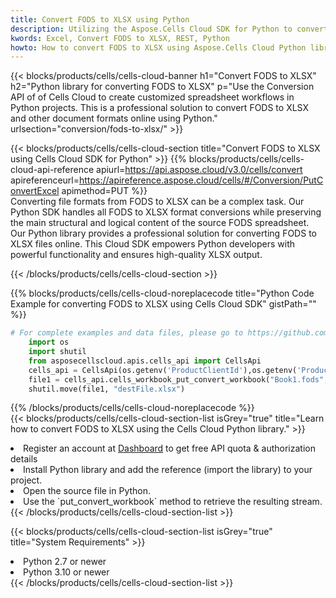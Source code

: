 ```yaml
---
title: Convert FODS to XLSX using Python 
description: Utilizing the Aspose.Cells Cloud SDK for Python to convert a FODS format file to a XLSX format file. 
kwords: Excel, Convert FODS to XLSX, REST, Python
howto: How to convert FODS to XLSX using Aspose.Cells Cloud Python library.
---
```



{{< blocks/products/cells/cells-cloud-banner h1="Convert FODS to XLSX" h2="Python library for converting FODS to XLSX" p="Use the Conversion API of of Cells Cloud to create customized spreadsheet workflows in Python projects. This is a professional solution to convert FODS to XLSX and other document formats online using Python." urlsection="conversion/fods-to-xlsx/" >}}

{{< blocks/products/cells/cells-cloud-section  title="Convert FODS to XLSX using Cells Cloud SDK for Python" >}}
{{% blocks/products/cells/cells-cloud-api-reference  apiurl=https://api.aspose.cloud/v3.0/cells/convert  apireferenceurl=https://apireference.aspose.cloud/cells/#/Conversion/PutConvertExcel  apimethod=PUT %}}
<br/>
Converting file formats from FODS to XLSX can be a complex task. Our Python SDK handles all FODS to XLSX format conversions while preserving the main structural and logical content of the source FODS spreadsheet. Our Python library provides a professional solution for converting FODS to XLSX files online. This Cloud SDK empowers Python developers with powerful functionality and ensures high-quality XLSX output.

{{< /blocks/products/cells/cells-cloud-section >}}

{{% blocks/products/cells/cells-cloud-noreplacecode title="Python Code Example for converting FODS to XLSX using Cells Cloud SDK" gistPath="" %}}
 
```python
# For complete examples and data files, please go to https://github.com/aspose-cells-cloud/aspose-cells-cloud-python/
    import os
    import shutil
    from asposecellscloud.apis.cells_api import CellsApi
    cells_api = CellsApi(os.getenv('ProductClientId'),os.getenv('ProductClientSecret'))
    file1 = cells_api.cells_workbook_put_convert_workbook("Book1.fods",format="xlsx")
    shutil.move(file1, "destFile.xlsx")     
```
 
{{% /blocks/products/cells/cells-cloud-noreplacecode  %}}
<br/>
{{< blocks/products/cells/cells-cloud-section-list isGrey="true"  title="Learn how to convert FODS to XLSX using the Cells Cloud Python library." >}}
<li>Register an account at <a href="https://dashboard.aspose.cloud/">Dashboard</a> to get free API quota & authorization details</li>
<li>Install Python library and add the reference (import the library) to your project.</li>
<li>Open the source file in Python.</li>
<li>Use the `put_convert_workbook` method to retrieve the resulting stream.</li>
{{< /blocks/products/cells/cells-cloud-section-list >}}

{{< blocks/products/cells/cells-cloud-section-list isGrey="true"  title="System Requirements" >}}
<li>Python 2.7 or newer</li>
<li>Python 3.10 or newer</li>
{{< /blocks/products/cells/cells-cloud-section-list >}}
